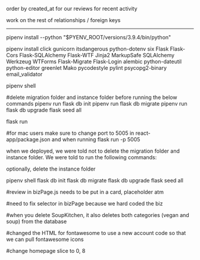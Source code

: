 order by created_at for our reviews for recent activity

work on the rest of relationships / foreign keys

------------------------------------------------------------------------------------------------------------

pipenv install --python "$PYENV_ROOT/versions/3.9.4/bin/python"

pipenv install click gunicorn itsdangerous python-dotenv six Flask Flask-Cors Flask-SQLAlchemy Flask-WTF Jinja2 MarkupSafe SQLAlchemy Werkzeug WTForms Flask-Migrate Flask-Login alembic python-dateutil python-editor greenlet Mako pycodestyle pylint psycopg2-binary email_validator

pipenv shell

#delete migration folder and instance folder before running the below commands
pipenv run flask db init
pipenv run flask db migrate
pipenv run flask db upgrade
flask seed all

flask run

#for mac users make sure to change port to 5005 in react-app/package.json and when running flask run -p 5005


when we deployed, we were told not to delete the migration folder and instance folder. We were told to run the following commands:

optionally, delete the instance folder

pipenv shell
flask db init
flask db migrate
flask db upgrade
flask seed all


#review in bizPage.js needs to be put in a card, placeholder atm

#need to fix selector in bizPage because we hard coded the biz

#when you delete SoupKitchen, it also deletes both categories (vegan and soup) from the database



#changed the HTML for fontawesome to use a new account code so that we can pull fontawesome icons

#change homepage slice to 0, 8
